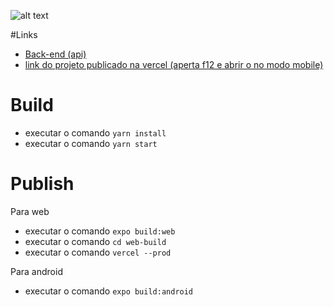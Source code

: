 ![alt text](https://github.com/andrelara2002/universal-identity-front/blob/master/Pitch%20Universal%20Identity_Prancheta%201.jpg)

#Links
- [Back-end (api)](https://github.com/joseBarreto/universal-identity-api)
- [link do projeto publicado na vercel (aperta f12 e abrir o no modo mobile)](https://universal-identity.vercel.app/)

# Build
- executar o comando `yarn install`
- executar o comando `yarn start`

# Publish
Para web
 - executar o comando `expo build:web`
 - executar o comando `cd web-build`
 - executar o comando `vercel --prod`


 Para android
 - executar o comando `expo build:android`
